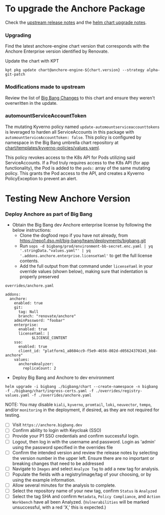 # To upgrade the Anchore Package

Check the [upstream release notes](https://docs.anchore.com/current/docs/releasenotes/) and the [helm chart upgrade notes](https://github.com/anchore/anchore-charts/tree/main/stable/anchore-engine#upgrading-from-previous-chart-versions).

### Upgrading

Find the latest anchore-engine chart version that corresponds with the Anchore Enterprise version identified by Renovate.

Update the chart with KPT
```shell
kpt pkg update chart@anchore-engine-${chart.version} --strategy alpha-git-patch
```

### Modifications made to upstream
Review the list of [Big Bang Changes](https://repo1.dso.mil/big-bang/product/packages/anchore-enterprise/-/blob/main/docs/BBCHANGES.md) to this chart and ensure they weren't overwritten in the update.

### automountServiceAccountToken
The mutating Kyverno policy named `update-automountserviceaccounttokens` is leveraged to harden all ServiceAccounts in this package with `automountServiceAccountToken: false`. This policy is configured by namespace in the Big Bang umbrella chart repository at [chart/templates/kyverno-policies/values.yaml](https://repo1.dso.mil/big-bang/bigbang/-/blob/master/chart/templates/kyverno-policies/values.yaml?ref_type=heads). 

This policy revokes access to the K8s API for Pods utilizing said ServiceAccounts. If a Pod truly requires access to the K8s API (for app functionality), the Pod is added to the `pods:` array of the same mutating policy. This grants the Pod access to the API, and creates a Kyverno PolicyException to prevent an alert.

# Testing New Anchore Version

### Deploy Anchore as part of Big Bang

- Obtain the Big Bang dev Anchore enterprise license by following the below instructions:
  - Clone the dogfood repo if you have not already, from https://repo1.dso.mil/big-bang/team/deployments/bigbang.git
  - Run `sops -d bigbang/prod/environment-bb-secret.enc.yaml | yq '.stringData."values.yaml"' | yq '.addons.anchore.enterprise.licenseYaml'` to get the full license contents.
  - Add the full output from that command under `licenseYaml` in your override values (shown below), making sure that indentation is properly preserved 

`overrides/anchore.yaml`
```
addons:
  anchore:
    enabled: true
    git:
      tag: Null
      branch: "renovate/anchore"
    adminPassword: "foobar"
    enterprise:
      enabled: true
      licenseYaml: |
            $LICENSE_CONTENT
    sso:
      enabled: true
      client_id: "platform1_a8604cc9-f5e9-4656-802d-d05624370245_bb8-anchore"
    values:
      anchoreAnalyzer:
        replicaCount: 2
```
- Deploy Big Bang and Anchore to dev environment
```
helm upgrade -i bigbang ./bigbang/chart --create-namespace -n bigbang -f ./bigbang/chart/ingress-certs.yaml -f ./overrides/registry-values.yaml -f ./overrides/anchore.yaml
```
NOTE: You may disable `kiali`, `kyverno`, `promtail`, `loki`, `neuvector`, `tempo`, and/or `monitoring` in the deployment, if desired, as they are not required for testing.

- [ ] Visit `https://anchore.bigbang.dev`
- [ ] Confirm ability to login with Keycloak (SSO)
- [ ] Provide your P1 SSO credentials and confirm successful login.
- [ ] Logout, then log in with the username and password. Login as 'admin' using the password specified in the overrides file
- [ ] Confirm the intended version and review the release notes by selecting the version number in the upper left. Ensure there are no important or breaking changes that need to be addressed
- [ ] Navigate to `Images` and select `Analyze Tag` to add a new tag for analysis.
- [ ] Populate the fields with a registry/image/tag of your choosing, or by using the example information.
- [ ] Allow several minutes for the analysis to complete.
- [ ] Select the repository name of your new tag, confirm `Status` is `Analyzed`
- [ ] Select the tag SHA and confirm `Metadata`, `Policy Compliance`, and `Action Workbench` have all been Analyzed. (`Vulnerabilities` will be marked unsuccessful, with a red 'X,' this is expected.)
